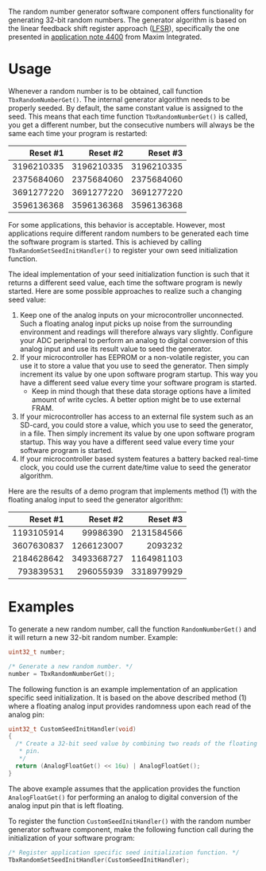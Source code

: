 The random number generator software component offers functionality for
generating 32-bit random numbers. The generator algorithm is based on the linear
feedback shift register approach ([LFSR](https://en.wikipedia.org/wiki/Linear-feedback_shift_register)), specifically the one presented in [application note 4400](https://www.maximintegrated.com/en/app-notes/index.mvp/id/4400) from Maxim Integrated.

# Usage

Whenever a random number is to be obtained, call function `TbxRandomNumberGet()`.
The internal generator algorithm needs to be properly seeded. By default, the
same constant value is assigned to the seed. This means that each time function
`TbxRandomNumberGet()` is called, you get a different number, but the consecutive
numbers will always be the same each time your program is restarted:

| Reset #1     | Reset #2     | Reset #3     |
| ------------:| ------------:| ------------:|
| 3196210335   | 3196210335   | 3196210335   |
| 2375684060   | 2375684060   | 2375684060   |
| 3691277220   | 3691277220   | 3691277220   |
| 3596136368   | 3596136368   | 3596136368   |

For some applications, this behavior is acceptable. However, most applications
require different random numbers to be generated each time the software program
is started. This is achieved by calling `TbxRandomSetSeedInitHandler()` to
register your own seed initialization function.

The ideal implementation of your seed initialization function is such that it
returns a different seed value, each time the software program is newly started.
Here are some possible approaches to realize such a changing seed value:

1. Keep one of the analog inputs on your microcontroller unconnected. Such a
   floating analog input picks up noise from the surrounding environment and
   readings will therefore always vary slightly. Configure your ADC peripheral
   to perform an analog to digital conversion of this analog input and use its
   result value to seed the generator.
2. If your microcontroller has EEPROM or a non-volatile register, you can use it
   to store a value that you use to seed the generator. Then simply increment
   its value by one upon software program startup. This way you have a different
   seed value every time your software program is started.
   * Keep in mind though that these data storage options have a limited amount
     of write cycles. A better option might be to use external FRAM.
3. If your microcontroller has access to an external file system such as an
   SD-card, you could store a value, which you use to seed the generator, in a
   file. Then simply increment its value by one upon software program startup.
   This way you have a different seed value every time your software program is
   started.
4. If your microcontroller based system features a battery backed real-time
   clock, you could use the current date/time value to seed the generator
   algorithm.

Here are the results of a demo program that implements method (1) with the
floating analog input to seed the generator algorithm:  

| Reset #1     | Reset #2     | Reset #3     |
| ------------:| ------------:| ------------:|
| 1193105914   |   99986390   | 2131584566   |
| 3607630837   | 1266123007   |    2093232   |
| 2184628642   | 3493368727   | 1164981103   |
|  793839531   |  296055939   | 3318979929   |


# Examples

To generate a new random number, call the function `RandomNumberGet()` and it
will return a new 32-bit random number. Example:

```c
uint32_t number;

/* Generate a new random number. */
number = TbxRandomNumberGet();
```

The following function is an example implementation of an application specific
seed initialization. It is based on the above described method (1) where a
floating analog input provides randomness upon each read of the analog pin:

```c
uint32_t CustomSeedInitHandler(void)
{
  /* Create a 32-bit seed value by combining two reads of the floating analog
   * pin.
   */
  return (AnalogFloatGet() << 16u) | AnalogFloatGet();
}
```

The above example assumes that the application provides the function
`AnalogFloatGet()` for performing an analog to digital conversion of the analog
input pin that is left floating.

To register the function `CustomSeedInitHandler()` with the random number
generator software component, make the following function call during the
initialization of your software program:

```c
/* Register application specific seed initialization function. */
TbxRandomSetSeedInitHandler(CustomSeedInitHandler);
```
